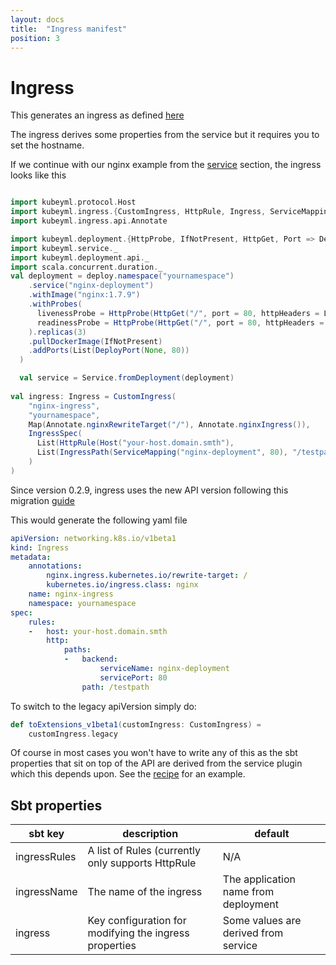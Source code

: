 ```yaml
---
layout: docs
title:  "Ingress manifest"
position: 3
---
```

# Ingress

This generates an ingress as defined [here](https://kubernetes.io/docs/concepts/services-networking/ingress/#the-ingress-resource)

The ingress derives some properties from the service but it requires you to set the hostname.

If we continue with our nginx example from the [service](service) section, the ingress looks like this

```scala mdoc:silent

import kubeyml.protocol.Host
import kubeyml.ingress.{CustomIngress, HttpRule, Ingress, ServiceMapping, Path => IngressPath, Spec => IngressSpec}
import kubeyml.ingress.api.Annotate

import kubeyml.deployment.{HttpProbe, IfNotPresent, HttpGet, Port => DeployPort}
import kubeyml.service._
import kubeyml.deployment.api._
import scala.concurrent.duration._
val deployment = deploy.namespace("yournamespace")
    .service("nginx-deployment")
    .withImage("nginx:1.7.9")
    .withProbes(
      livenessProbe = HttpProbe(HttpGet("/", port = 80, httpHeaders = List.empty), period = 10 seconds),
      readinessProbe = HttpProbe(HttpGet("/", port = 80, httpHeaders = List.empty), failureThreshold = 10)
    ).replicas(3)
    .pullDockerImage(IfNotPresent)
    .addPorts(List(DeployPort(None, 80))
  )

  val service = Service.fromDeployment(deployment)
 
val ingress: Ingress = CustomIngress(
    "nginx-ingress",
    "yournamespace",
    Map(Annotate.nginxRewriteTarget("/"), Annotate.nginxIngress()),
    IngressSpec(
      List(HttpRule(Host("your-host.domain.smth"),
      List(IngressPath(ServiceMapping("nginx-deployment", 80), "/testpath"))))
    )
)
```

Since version 0.2.9, ingress uses the new API version following this migration [guide](https://kubernetes.io/blog/2019/07/18/api-deprecations-in-1-16/) 

This would generate the following yaml file
```yaml
apiVersion: networking.k8s.io/v1beta1
kind: Ingress
metadata:
    annotations:
        nginx.ingress.kubernetes.io/rewrite-target: /
        kubernetes.io/ingress.class: nginx
    name: nginx-ingress
    namespace: yournamespace
spec:
    rules:
    -   host: your-host.domain.smth
        http:
            paths:
            -   backend:
                    serviceName: nginx-deployment
                    servicePort: 80
                path: /testpath
```

To switch to the legacy apiVersion simply do:
```scala mdoc:silent
def toExtensions_v1beta1(customIngress: CustomIngress) =
    customIngress.legacy
```


Of course in most cases you won't have to write any of this as the sbt properties that sit on top of the API are
derived from the service plugin which this depends upon. See the [recipe](recipe/) for an example.

## Sbt properties

| **sbt key**  | **description**  | **default**  |
|---|---|---|
| ingressRules  | A list of Rules (currently only supports HttpRule  |  N/A |
| ingressName | The name of the ingress | The application name from deployment |
| ingress  | Key configuration for modifying the ingress properties   |  Some values are derived from service |

